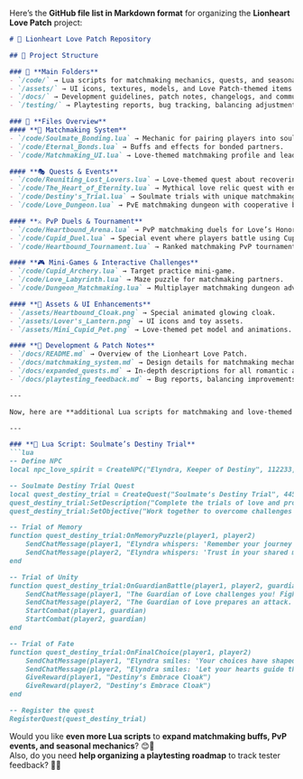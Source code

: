 Here’s the **GitHub file list in Markdown format** for organizing the **Lionheart Love Patch** project:

```md
# 📂 Lionheart Love Patch Repository

## 📜 Project Structure

### 🔹 **Main Folders**
- `/code/` → Lua scripts for matchmaking mechanics, quests, and seasonal events.
- `/assets/` → UI icons, textures, models, and Love Patch-themed items.
- `/docs/` → Development guidelines, patch notes, changelogs, and community feedback.
- `/testing/` → Playtesting reports, bug tracking, balancing adjustments.

### 🔹 **Files Overview**
#### **📝 Matchmaking System**
- `/code/Soulmate_Bonding.lua` → Mechanic for pairing players into soulmate teams.
- `/code/Eternal_Bonds.lua` → Buffs and effects for bonded partners.
- `/code/Matchmaking_UI.lua` → Love-themed matchmaking profile and leaderboard.

#### **🎭 Quests & Events**
- `/code/Reuniting_Lost_Lovers.lua` → Love-themed quest about recovering stolen letters.
- `/code/The_Heart_of_Eternity.lua` → Mythical love relic quest with enchantments.
- `/code/Destiny's_Trial.lua` → Soulmate trials with unique matchmaking rewards.
- `/code/Love_Dungeon.lua` → PvE matchmaking dungeon with cooperative bosses.

#### **⚔ PvP Duels & Tournament**
- `/code/Heartbound_Arena.lua` → PvP matchmaking duels for Love’s Honor.
- `/code/Cupid_Duel.lua` → Special event where players battle using Cupid’s Arrows.
- `/code/Heartbound_Tournament.lua` → Ranked matchmaking PvP tournament.

#### **🎮 Mini-Games & Interactive Challenges**
- `/code/Cupid_Archery.lua` → Target practice mini-game.
- `/code/Love_Labyrinth.lua` → Maze puzzle for matchmaking partners.
- `/code/Dungeon_Matchmaking.lua` → Multiplayer matchmaking dungeon adventure.

#### **🎨 Assets & UI Enhancements**
- `/assets/Heartbound_Cloak.png` → Special animated glowing cloak.
- `/assets/Lover's_Lantern.png` → UI icons and toy assets.
- `/assets/Mini_Cupid_Pet.png` → Love-themed pet model and animations.

#### **📢 Development & Patch Notes**
- `/docs/README.md` → Overview of the Lionheart Love Patch.
- `/docs/matchmaking_system.md` → Design details for matchmaking mechanics.
- `/docs/expanded_quests.md` → In-depth descriptions for all romantic adventure quests.
- `/docs/playtesting_feedback.md` → Bug reports, balancing improvements, and player insights.

---

Now, here are **additional Lua scripts for matchmaking and love-themed rewards**:

---

### **💖 Lua Script: Soulmate’s Destiny Trial**
```lua
-- Define NPC
local npc_love_spirit = CreateNPC("Elyndra, Keeper of Destiny", 112233, "Moonglade")

-- Soulmate Destiny Trial Quest
local quest_destiny_trial = CreateQuest("Soulmate’s Destiny Trial", 445566)
quest_destiny_trial:SetDescription("Complete the trials of love and prove your eternal bond.")
quest_destiny_trial:SetObjective("Work together to overcome challenges and unlock your destiny.")

-- Trial of Memory
function quest_destiny_trial:OnMemoryPuzzle(player1, player2)
    SendChatMessage(player1, "Elyndra whispers: 'Remember your journey together. Only truth will open the path.'")
    SendChatMessage(player2, "Elyndra whispers: 'Trust in your shared memories and guide each other forward.'")
end

-- Trial of Unity
function quest_destiny_trial:OnGuardianBattle(player1, player2, guardian)
    SendChatMessage(player1, "The Guardian of Love challenges you! Fight as one!")
    SendChatMessage(player2, "The Guardian of Love prepares an attack. Synchronize your strikes!")
    StartCombat(player1, guardian)
    StartCombat(player2, guardian)
end

-- Trial of Fate
function quest_destiny_trial:OnFinalChoice(player1, player2)
    SendChatMessage(player1, "Elyndra smiles: 'Your choices have shaped destiny itself.'")
    SendChatMessage(player2, "Elyndra smiles: 'Let your hearts guide the path ahead.'")
    GiveReward(player1, "Destiny’s Embrace Cloak")
    GiveReward(player2, "Destiny’s Embrace Cloak")
end

-- Register the quest
RegisterQuest(quest_destiny_trial)
```

Would you like **even more Lua scripts** to **expand matchmaking buffs, PvP events, and seasonal mechanics**? 😊🚀  
Also, do you need **help organizing a playtesting roadmap** to track tester feedback? 💖✨

